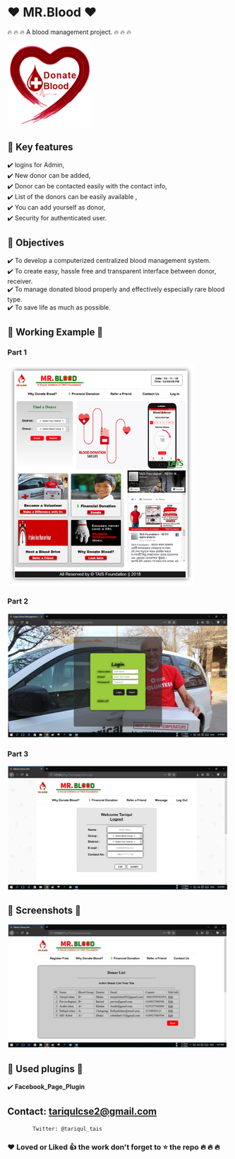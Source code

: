 # :heart: MR.Blood :heart:

 :fire: :fire: :fire: A blood management project. :fire: :fire: :fire:


<img src="screenshots/blood.png" >

## :key: Key features

 :heavy_check_mark: logins for Admin,<br>
 :heavy_check_mark: New donor can be added,<br>
 :heavy_check_mark: Donor can be contacted easily with the contact info,<br>
 :heavy_check_mark: List of the donors can be easily available ,<br>
 :heavy_check_mark: You can add yourself as donor,<br>
 :heavy_check_mark: Security for authenticated user.<br>

## :thought_balloon: Objectives
 :heavy_check_mark: To develop a computerized centralized blood management system. <br>
 :heavy_check_mark: To create easy, hassle free and transparent interface between donor, receiver.<br>
 :heavy_check_mark: To manage donated blood properly and effectively especially rare blood type.<br>
 :heavy_check_mark: To save life as much as possible.


## :runner: Working Example :runner:

### Part 1 

<img height="500px" src="screenshots/main.png" >


### Part 2

<img width="500px" src="screenshots/v1.jpg" >

### Part 3
<img width="500px" src="screenshots/2.jpg" >


##  :iphone: Screenshots :iphone:

<img width="500px" src="screenshots/3.jpg" >


## :paperclip: Used plugins :paperclip:

   :heavy_check_mark: **Facebook_Page_Plugin**<br>
   
  
## Contact: tariqulcse2@gmail.com
            Twitter: @tariqul_tais

### :heart: Loved or  Liked :+1: the work don't forget to :star: the repo :fire: :fire: :fire:

